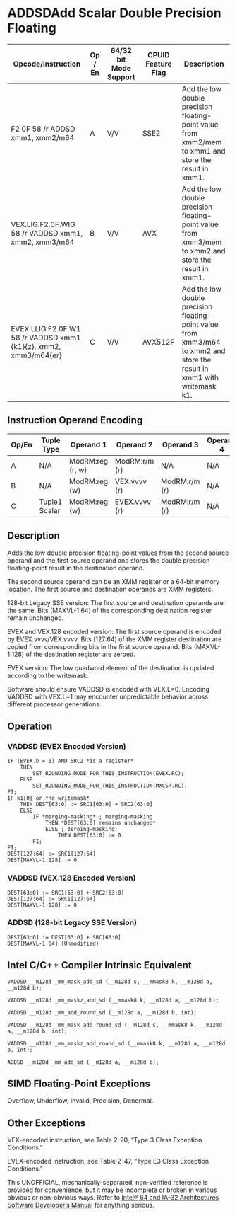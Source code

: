 # ADDSD**Add Scalar Double Precision Floating**

| Opcode/Instruction                                               | Op / En | 64/32 bit Mode Support | CPUID Feature Flag | Description                                                                                                             |
| ---------------------------------------------------------------- | ------- | ---------------------- | ------------------ | ----------------------------------------------------------------------------------------------------------------------- |
| F2 0F 58 /r ADDSD xmm1, xmm2/m64                                 | A       | V/V                    | SSE2               | Add the low double precision floating-point value from xmm2/mem to xmm1 and store the result in xmm1.                   |
| VEX.LIG.F2.0F.WIG 58 /r VADDSD xmm1, xmm2, xmm3/m64              | B       | V/V                    | AVX                | Add the low double precision floating-point value from xmm3/mem to xmm2 and store the result in xmm1.                   |
| EVEX.LLIG.F2.0F.W1 58 /r VADDSD xmm1 {k1}{z}, xmm2, xmm3/m64{er} | C       | V/V                    | AVX512F            | Add the low double precision floating-point value from xmm3/m64 to xmm2 and store the result in xmm1 with writemask k1. |

## Instruction Operand Encoding

| Op/En | Tuple Type    | Operand 1        | Operand 2     | Operand 3     | Operand 4 |
| ----- | ------------- | ---------------- | ------------- | ------------- | --------- |
| A     | N/A           | ModRM:reg (r, w) | ModRM:r/m (r) | N/A           | N/A       |
| B     | N/A           | ModRM:reg (w)    | VEX.vvvv (r)  | ModRM:r/m (r) | N/A       |
| C     | Tuple1 Scalar | ModRM:reg (w)    | EVEX.vvvv (r) | ModRM:r/m (r) | N/A       |

## Description

Adds the low double precision floating-point values from the second source operand and the first source operand and stores the double precision floating-point result in the destination operand.

The second source operand can be an XMM register or a 64-bit memory location. The first source and destination operands are XMM registers.

128-bit Legacy SSE version: The first source and destination operands are the same. Bits (MAXVL-1:64) of the corresponding destination register remain unchanged.

EVEX and VEX.128 encoded version: The first source operand is encoded by EVEX.vvvv/VEX.vvvv. Bits (127:64) of the XMM register destination are copied from corresponding bits in the first source operand. Bits (MAXVL-1:128) of the destination register are zeroed.

EVEX version: The low quadword element of the destination is updated according to the writemask.

Software should ensure VADDSD is encoded with VEX.L=0. Encoding VADDSD with VEX.L=1 may encounter unpredictable behavior across different processor generations.

## Operation

### VADDSD (EVEX Encoded Version)

```
IF (EVEX.b = 1) AND SRC2 *is a register*
    THEN
        SET_ROUNDING_MODE_FOR_THIS_INSTRUCTION(EVEX.RC);
    ELSE
        SET_ROUNDING_MODE_FOR_THIS_INSTRUCTION(MXCSR.RC);
FI;
IF k1[0] or *no writemask*
    THEN DEST[63:0] := SRC1[63:0] + SRC2[63:0]
    ELSE
        IF *merging-masking* ; merging-masking
            THEN *DEST[63:0] remains unchanged*
            ELSE ; zeroing-masking
                THEN DEST[63:0] := 0
        FI;
FI;
DEST[127:64] := SRC1[127:64]
DEST[MAXVL-1:128] := 0

```

### VADDSD (VEX.128 Encoded Version)

```
DEST[63:0] := SRC1[63:0] + SRC2[63:0]
DEST[127:64] := SRC1[127:64]
DEST[MAXVL-1:128] := 0

```

### ADDSD (128-bit Legacy SSE Version)

```
DEST[63:0] := DEST[63:0] + SRC[63:0]
DEST[MAXVL-1:64] (Unmodified)

```

## Intel C/C++ Compiler Intrinsic Equivalent

```
VADDSD __m128d _mm_mask_add_sd (__m128d s, __mmask8 k, __m128d a, __m128d b);

```

```
VADDSD __m128d _mm_maskz_add_sd (__mmask8 k, __m128d a, __m128d b);

```

```
VADDSD __m128d _mm_add_round_sd (__m128d a, __m128d b, int);

```

```
VADDSD __m128d _mm_mask_add_round_sd (__m128d s, __mmask8 k, __m128d a, __m128d b, int);

```

```
VADDSD __m128d _mm_maskz_add_round_sd (__mmask8 k, __m128d a, __m128d b, int);

```

```
ADDSD __m128d _mm_add_sd (__m128d a, __m128d b);

```

## SIMD Floating-Point Exceptions

Overflow, Underflow, Invalid, Precision, Denormal.

## Other Exceptions

VEX-encoded instruction, see Table 2-20, “Type 3 Class Exception Conditions.”

EVEX-encoded instruction, see Table 2-47, “Type E3 Class Exception Conditions.”

This UNOFFICIAL, mechanically-separated, non-verified reference is provided for convenience, but it may be
incomplete or broken in various obvious or non-obvious
ways. Refer to [Intel® 64 and IA-32 Architectures Software Developer’s Manual](https://software.intel.com/en-us/download/intel-64-and-ia-32-architectures-sdm-combined-volumes-1-2a-2b-2c-2d-3a-3b-3c-3d-and-4) for anything serious.

